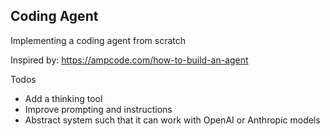 ## Coding Agent

Implementing a coding agent from scratch

Inspired by: https://ampcode.com/how-to-build-an-agent

Todos
* Add a thinking tool
* Improve prompting and instructions
* Abstract system such that it can work with OpenAI or Anthropic models